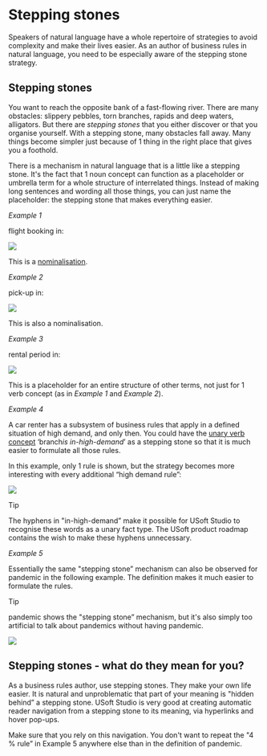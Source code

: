 # Stepping stones

Speakers of natural language have a whole repertoire of strategies to avoid complexity and make their lives easier. As an author of business rules in natural language, you need to be especially aware of the stepping stone strategy.

## Stepping stones

You want to reach the opposite bank of a fast-flowing river. There are many obstacles: slippery pebbles, torn branches, rapids and deep waters, alligators. But there are *stepping stones* that you either discover or that you organise yourself. With a stepping stone, many obstacles fall away. Many things become simpler just because of 1 thing in the right place that gives you a foothold.

There is a mechanism in natural language that is a little like a stepping stone. It's the fact that 1 noun concept can function as a placeholder or umbrella term for a whole structure of interrelated things. Instead of making long sentences and wording all those things, you can just name the placeholder: the stepping stone that makes everything easier.

*Example 1*

flight booking in:

![](/api/Business%20rules/How%20to%20model%20a%20vocabulary%20successfully/assets/7f03a2ee-f3b8-4147-a63c-b2d33f97760e.png)

This is a [nominalisation](/docs/Business%20rules/Vocabulary%20concepts/Nominalisations.md).

*Example 2*

pick-up in:

![](/api/Business%20rules/How%20to%20model%20a%20vocabulary%20successfully/assets/620cc508-1f94-4a55-a8d5-37b10677f4c5.png)

This is also a nominalisation.

*Example 3*

rental period in:

![](/api/Business%20rules/How%20to%20model%20a%20vocabulary%20successfully/assets/8f853d6d-37d5-4af2-ab3a-e23e6b733c09.png)

This is a placeholder for an entire structure of other terms, not just for 1 verb concept (as in *Example 1* and *Example 2*).

*Example 4*

A car renter has a subsystem of business rules that apply in a defined situation of high demand, and only then. You could have the [unary verb concept](/docs/Business%20rules/Vocabulary%20concepts/Unary%20verb%20concepts.md) ‘branch*is in-high-demand*’ as a stepping stone so that it is much easier to formulate all those rules.

In this example, only 1 rule is shown, but the strategy becomes more interesting with every additional “high demand rule”:

![](/api/Business%20rules/How%20to%20model%20a%20vocabulary%20successfully/assets/4cc07752-92b7-43f6-b1d9-f93ba56b3791.png)

> [!TIP]
> The hyphens in "in-high-demand” make it possible for USoft Studio to recognise these words as a unary fact type. The USoft product roadmap contains the wish to make these hyphens unnecessary.

*Example 5*

Essentially the same "stepping stone” mechanism can also be observed for pandemic in the following example. The definition makes it much easier to formulate the rules.

> [!TIP]
> pandemic shows the "stepping stone” mechanism, but it's also simply too artificial to talk about pandemics without having pandemic.

![](/api/Business%20rules/How%20to%20model%20a%20vocabulary%20successfully/assets/22e5e913-df5c-437f-89b3-cddd52a049ac.png)

## Stepping stones - what do they mean for you?

As a business rules author, use stepping stones. They make your own life easier. It is natural and unproblematic that part of your meaning is "hidden behind” a stepping stone. USoft Studio is very good at creating automatic reader navigation from a stepping stone to its meaning, via hyperlinks and hover pop-ups.

Make sure that you rely on this navigation. You don't want to repeat the "4 % rule” in Example 5 anywhere else than in the definition of pandemic.
